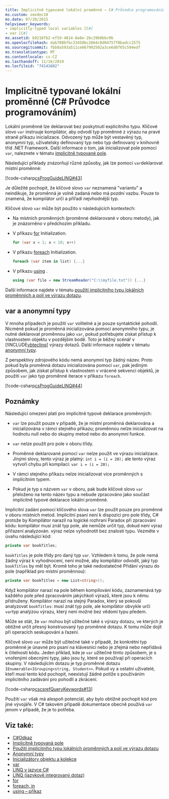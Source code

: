 ```yaml
---
title: Implicitně typované lokální proměnné – C# Průvodce programováním
ms.custom: seodec18
ms.date: 07/20/2015
helpviewer_keywords:
- implicitly-typed local variables [C#]
- var [C#]
ms.assetid: b9218fb2-ef5d-4814-8a8e-2bc29b0bbc9b
ms.openlocfilehash: dab708bfbc33458bc2664c0d04757f0badcc2575
ms.sourcegitcommit: fbb8a593a511ce667992502a3ce6d8f65c594edf
ms.translationtype: MT
ms.contentlocale: cs-CZ
ms.lasthandoff: 11/16/2019
ms.locfileid: "74141602"
---
```

# <a name="implicitly-typed-local-variables-c-programming-guide"></a>Implicitně typované lokální proměnné (C# Průvodce programováním)

Lokální proměnné lze deklarovat bez poskytnutí explicitního typu. Klíčové slovo `var` instruuje kompilátor, aby odvodí typ proměnné z výrazu na pravé straně příkazu inicializace. Odvozený typ může být vestavěný typ, anonymní typ, uživatelsky definovaný typ nebo typ definovaný v knihovně tříd .NET Framework. Další informace o tom, jak inicializovat pole pomocí `var`, naleznete v tématu [implicitně typované pole](../arrays/implicitly-typed-arrays.md).

Následující příklady znázorňují různé způsoby, jak lze pomocí `var`deklarovat místní proměnné:

[!code-csharp[csProgGuideLINQ#43](~/samples/snippets/csharp/VS_Snippets_VBCSharp/csProgGuideLINQ/CS/csRef30LangFeatures_2.cs#43)]

Je důležité pochopit, že klíčové slovo `var` neznamená "variantu" a neindikuje, že proměnná je volně zadaná nebo má pozdní vazbu. Pouze to znamená, že kompilátor určí a přiřadí nejvhodnější typ.

Klíčové slovo `var` může být použito v následujících kontextech:

- Na místních proměnných (proměnné deklarované v oboru metody), jak je znázorněno v předchozím příkladu.

- V příkazu [for](../../language-reference/keywords/for.md) Initialization.

    ```csharp
    for (var x = 1; x < 10; x++)
    ```

- V příkazu [foreach](../../language-reference/keywords/foreach-in.md) Initialization.

    ```csharp
    foreach (var item in list) {...}
    ```

- V příkazu [using](../../language-reference/keywords/using-statement.md) .

    ```csharp
    using (var file = new StreamReader("C:\\myfile.txt")) {...}
    ```

Další informace najdete v tématu [použití implicitního typu lokálních proměnných a polí ve výrazu dotazu](how-to-use-implicitly-typed-local-variables-and-arrays-in-a-query-expression.md).

## <a name="var-and-anonymous-types"></a>var a anonymní typy

V mnoha případech je použití `var` volitelné a je pouze syntaktické pohodlí. Nicméně pokud je proměnná inicializována pomocí anonymního typu, je nutné deklarovat proměnnou jako `var`, pokud potřebujete získat přístup k vlastnostem objektu v pozdějším bodě. Toto je běžný scénář v [!INCLUDE[vbteclinq](~/includes/vbteclinq-md.md)] výrazy dotazů. Další informace najdete v tématu [anonymní typy](anonymous-types.md).

Z perspektivy zdrojového kódu nemá anonymní typ žádný název. Proto pokud byla proměnná dotazu inicializována pomocí `var`, pak jediným způsobem, jak získat přístup k vlastnostem v vrácené sekvenci objektů, je použití `var` jako typ proměnné iterace v příkazu `foreach`.

[!code-csharp[csProgGuideLINQ#44](~/samples/snippets/csharp/VS_Snippets_VBCSharp/csProgGuideLINQ/CS/csRef30LangFeatures_2.cs#44)]

## <a name="remarks"></a>Poznámky

Následující omezení platí pro implicitně typové deklarace proměnných:

- `var` lze použít pouze v případě, že je místní proměnná deklarována a inicializována v rámci stejného příkazu; proměnnou nelze inicializovat na hodnotu null nebo do skupiny metod nebo do anonymní funkce.

- `var` nelze použít pro pole v oboru třídy.

- Proměnné deklarované pomocí `var` nelze použít ve výrazu inicializace. Jinými slovy, tento výraz je platný: `int i = (i = 20);` ale tento výraz vytvoří chybu při kompilaci: `var i = (i = 20);`

- V rámci stejného příkazu nelze inicializovat více proměnných s implicitním typem.

- Pokud je typ s názvem `var` v oboru, pak bude klíčové slovo `var` přeloženo na tento název typu a nebude zpracováno jako součást implicitně typové deklarace lokální proměnné.

Implicitní zadání pomocí klíčového slova `var` lze použít pouze pro proměnné v oboru místních metod. Implicitní psaní není k dispozici pro pole třídy, C# protože by Kompilátor narazil na logické rozhraní Paradox při zpracování kódu: kompilátor musí znát typ pole, ale nemůže určit typ, dokud není výraz přiřazení analyzován. výraz nelze vyhodnotit bez znalosti typu. Vezměte v úvahu následující kód:

```csharp
private var bookTitles;
```

`bookTitles` je pole třídy pro daný typ `var`. Vzhledem k tomu, že pole nemá žádný výraz k vyhodnocení, není možné, aby kompilátor odvodit, jaký typ `bookTitles` by měl být. Kromě toho je také nedostatečné Přidání výrazu do pole (například pro místní proměnnou):

```csharp
private var bookTitles = new List<string>();
```

Když kompilátor narazí na pole během kompilování kódu, zaznamenává typ každého pole před zpracováním jakýchkoli výrazů, které jsou k němu přidruženy. Kompilátor narazí na stejný Paradox, který se pokouší analyzovat `bookTitles`: musí znát typ pole, ale kompilátor obvykle určí `var`typ analýzou výrazu, který není možné bez vědomí typu předem.

Může se stát, že `var` mohou být užitečné také s výrazy dotazu, ve kterých je obtížné určit přesný konstruovaný typ proměnné dotazu. K tomu může dojít při operacích seskupování a řazení.

Klíčové slovo `var` může být užitečné také v případě, že konkrétní typ proměnné je únavné pro psaní na klávesnici nebo je zřejmá nebo nepřidává k čitelnosti kódu. Jeden příklad, kde je `var` užitečné tímto způsobem, je s vnořenými obecnými typy, jako jsou ty, které se používají při operacích skupiny. V následujícím dotazu je typ proměnné dotazu `IEnumerable<IGrouping<string, Student>>`. Pokud vy a ostatní uživatelé, kteří musí tento kód pochopit, neexistují žádné potíže s používáním implicitního zadávání pro pohodlí a zkrácení.

[!code-csharp[cscsrefQueryKeywords#13](~/samples/snippets/csharp/VS_Snippets_VBCSharp/CsCsrefQueryKeywords/CS/Group.cs#13)]

Použití `var` však má alespoň potenciál, aby bylo obtížné pochopit kód pro jiné vývojáře. V C# takovém případě dokumentace obecně používá `var` jenom v případě, že je to potřeba.

## <a name="see-also"></a>Viz také:

- [C#Odkaz](../../language-reference/index.md)
- [Implicitně typovaná pole](../arrays/implicitly-typed-arrays.md)
- [Použití implicitního typu lokálních proměnných a polí ve výrazu dotazu](how-to-use-implicitly-typed-local-variables-and-arrays-in-a-query-expression.md)
- [Anonymní typy](anonymous-types.md)
- [Inicializátory objektu a kolekce](object-and-collection-initializers.md)
- [var](../../language-reference/keywords/var.md)
- [LINQ v jazyce C#](../../linq/index.md)
- [LINQ (jazykově integrovaný dotaz)](../../linq/index.md)
- [for](../../language-reference/keywords/for.md)
- [foreach, in](../../language-reference/keywords/foreach-in.md)
- [using – příkaz](../../language-reference/keywords/using-statement.md)
